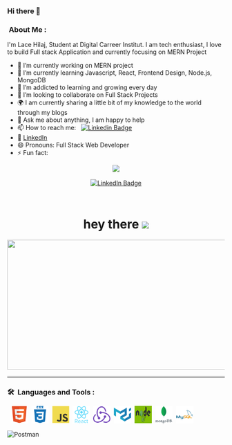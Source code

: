 ### Hi there 👋

### &nbsp;About Me :

I'm Lace Hilaj, Student at Digital Carreer Institut. I am tech enthusiast, I love to build Full stack Application and currently focusing on MERN Project


- 🔭 I’m currently working on MERN project
- 🌱 I’m currently learning Javascript, React, Frontend Design, Node.js, MongoDB 
- 🌱 I’m addicted to learning and growing every day
- 👯 I’m looking to collaborate on Full Stack Projects 
- :earth_africa: I am currently sharing a little bit of my knowledge to the world through my blogs
- 💬 Ask me about anything, I am happy to help
- 📫 How to reach me: &nbsp; [![Linkedin Badge](https://img.shields.io/badge/-Lace-blue?style=flat&logo=Linkedin&logoColor=white)](https://www.linkedin.com/in/lace-hilaj-248509136/)
- :office: [LinkedIn]( https://www.linkedin.com/in/lace-hilaj-248509136/ ) 
- 😄 Pronouns:  Full Stack Web Developer 
- ⚡ Fun fact: 

<p align="center"><img src="https://media.giphy.com/media/M9gbBd9nbDrOTu1Mqx/giphy.gif" width="100"/></p>
<p align="center">
<a href="https://www.linkedin.com/in/lace-hilaj-248509136/"><img src="https://img.shields.io/badge/LinkedIn-blue?style=for-the-badge&logo=linkedin&logoColor=white" alt="LinkedIn Badge"></a>
</p>
<p align="center"><img src="https://komarev.com/ghpvc/?username=kakbar&style=flat-square&color=blue" alt=""></p>

<h1 align="center">hey there <img src="https://media.giphy.com/media/hvRJCLFzcasrR4ia7z/giphy.gif" width="30px"></h1>

<p align="center"><img src="https://media.giphy.com/media/dWesBcTLavkZuG35MI/giphy.gif" width="600" height="300"  /></p>


---

### 🛠 &nbsp;Languages and Tools :

<p width="80%>
 <img src="https://github.com/Adrion10/laceproject1/blob/main/img/giphy.gif" title="Git" **alt="Git" width="40" height="40"/>&nbsp;
 <img src="https://github.com/Adrion10/laceproject1/blob/main/img/html5-original.svg" title="HTML5" alt="HTML" width="40" height="40"/>&nbsp;
 <img src="https://github.com/Adrion10/laceproject1/blob/main/img/css3-plain-wordmark.svg"  title="CSS3" alt="CSS" width="40" height="40"/>&nbsp;
 <img src="https://github.com/Adrion10/laceproject1/blob/main/img/javascript-original.svg" title="JavaScript" alt="JavaScript" width="40" height="40"/>&nbsp;  
<img src="https://github.com/Adrion10/laceproject1/blob/main/img/react-original-wordmark.svg" title="React" alt="React" width="40" height="40"/>&nbsp;
<img src="https://github.com/Adrion10/laceproject1/blob/main/img/redux-original.svg" title="Redux" alt="Redux " width="40" height="40"/>&nbsp;
<img src="https://github.com/Adrion10/laceproject1/blob/main/img/materialui-original.svg" title="Material UI" alt="Material UI" width="40" height="40"/>&nbsp;
<img src="https://github.com/Adrion10/laceproject1/blob/main/img/nodejs.gif" title="NodeJS" alt="NodeJS" width="40" height="40"/>&nbsp;
 <img src="https://github.com/Adrion10/laceproject1/blob/main/img/mongoDB.png" title="MySQL"  alt="MongoDb" width="40" height="40"/>&nbsp;
<img src="https://github.com/Adrion10/laceproject1/blob/main/img/mysql-original-wordmark.svg" title="MySQL"  alt="MySQL" width="40" height="40"/>&nbsp;

<img src="https://www.vectorlogo.zone/logos/getpostman/getpostman-icon.svg" title="Postman"  alt="Postman" width="40" height="40"/>&nbsp;

</p>


<!--
**Adrion10/Adrion10** is a ✨ _special_ ✨ repository because its `README.md` (this file) appears on your GitHub profile.






    




 
